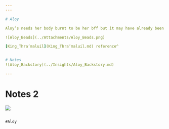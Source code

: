 ```yaml
---
---

# Aloy

Aloy’s needs her body burnt to be her bff but it may have already been burnt

![Aloy_Beads](../Attachments/Aloy_Beads.png)

[King_Thra’maluil](King_Thra’maluil.md) reference^


# Notes
![Aloy_Backstory](../Insights/Aloy_Backstory.md)

---
```

# Notes 2
![](../Insights/Attach/2_Pictures4Losers/20220122044400.png)

```query

#Aloy 

```